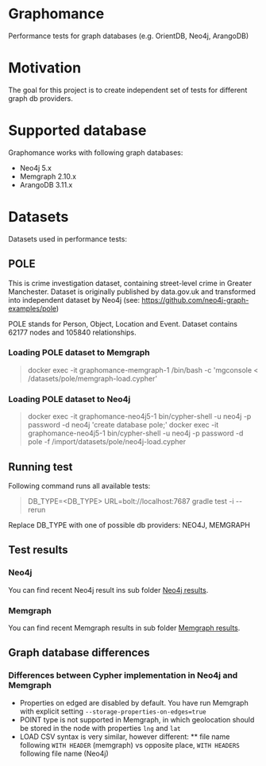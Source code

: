 # Graphomance
Performance tests for graph databases (e.g. OrientDB, Neo4j, ArangoDB)

# Motivation
The goal for this project is to create independent set of tests for different graph db providers.

# Supported database
Graphomance works with following graph databases:
* Neo4j 5.x
* Memgraph 2.10.x 
* ArangoDB 3.11.x

# Datasets

Datasets used in performance tests:

## POLE

This is crime investigation dataset, containing street-level crime in Greater Manchester. Dataset is originally published by data.gov.uk and transformed into independent dataset by Neo4j (see: https://github.com/neo4j-graph-examples/pole) 

POLE stands for Person, Object, Location and Event. Dataset contains 62177 nodes and 105840 relationships.

### Loading POLE dataset to Memgraph

> docker exec -it graphomance-memgraph-1 /bin/bash -c 'mgconsole < /datasets/pole/memgraph-load.cypher'

### Loading POLE dataset to Neo4j

> docker exec -it graphomance-neo4j5-1 bin/cypher-shell -u neo4j -p password -d neo4j 'create database pole;'
> docker exec -it graphomance-neo4j5-1 bin/cypher-shell -u neo4j -p password -d pole -f /import/datasets/pole/neo4j-load.cypher

## Running test

Following command runs all available tests:
> DB_TYPE=<DB_TYPE> URL=bolt://localhost:7687 gradle test -i --rerun

Replace DB_TYPE with one of possible db providers: NEO4J, MEMGRAPH

## Test results

### Neo4j
You can find recent Neo4j result ins sub folder [Neo4j results](results/neo4j/).

### Memgraph
You can find recent Memgraph results in sub folder [Memgraph results](results/memgraph/).


## Graph database differences

### Differences between Cypher implementation in Neo4j and Memgraph 

* Properties on edged are disabled by default. You have run Memgraph with explicit setting `--storage-properties-on-edges=true`
* POINT type is not supported in Memgraph, in which geolocation should be stored in the node with properties `lng` and `lat`
* LOAD CSV syntax is very similar, however different:
** file name following `WITH HEADER` (memgraph) vs opposite place, `WITH HEADERS` following file name  (Neo4j)
